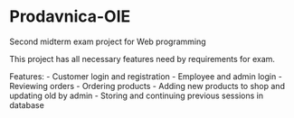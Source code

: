 # Prodavnica-OIE
Second midterm exam project for Web programming

This project has all necessary features need by requirements for exam.

Features:
    - Customer login and registration
    - Employee and admin login
    - Reviewing orders
    - Ordering products
    - Adding new products to shop and updating old by admin
    - Storing and continuing previous sessions in database
